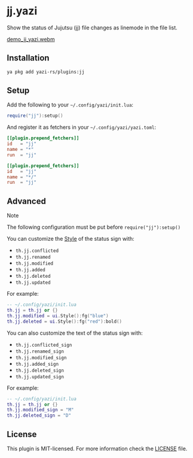 # jj.yazi

Show the status of Jujutsu (jj) file changes as linemode in the file list.

[demo_jj_yazi.webm](https://github.com/user-attachments/assets/866ce531-50fa-4ddc-8195-7bf00209166a)

## Installation

```sh
ya pkg add yazi-rs/plugins:jj
```

## Setup

Add the following to your `~/.config/yazi/init.lua`:

```lua
require("jj"):setup()
```

And register it as fetchers in your `~/.config/yazi/yazi.toml`:

```toml
[[plugin.prepend_fetchers]]
id   = "jj"
name = "*"
run  = "jj"

[[plugin.prepend_fetchers]]
id   = "jj"
name = "*/"
run  = "jj"
```

## Advanced

> [!NOTE]  
> The following configuration must be put before `require("jj"):setup()`

You can customize the [Style](https://yazi-rs.github.io/docs/plugins/layout#style) of the status sign with:

- `th.jj.conflicted`
- `th.jj.renamed`
- `th.jj.modified`
- `th.jj.added`
- `th.jj.deleted`
- `th.jj.updated`

For example:

```lua
-- ~/.config/yazi/init.lua
th.jj = th.jj or {}
th.jj.modified = ui.Style():fg("blue")
th.jj.deleted = ui.Style():fg("red"):bold()
```

You can also customize the text of the status sign with:

- `th.jj.conflicted_sign`
- `th.jj.renamed_sign`
- `th.jj.modified_sign`
- `th.jj.added_sign`
- `th.jj.deleted_sign`
- `th.jj.updated_sign`

For example:

```lua
-- ~/.config/yazi/init.lua
th.jj = th.jj or {}
th.jj.modified_sign = "M"
th.jj.deleted_sign = "D"
```

## License

This plugin is MIT-licensed. For more information check the [LICENSE](LICENSE) file.
